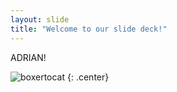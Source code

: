 ```yaml
---
layout: slide
title: "Welcome to our slide deck!"
---
```


ADRIAN!

![boxertocat](https://octodex.github.com/images/boxertocat_octodex.jpg)
{: .center}
